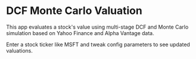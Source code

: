 # DCF Monte Carlo Valuation

This app evaluates a stock's value using multi-stage DCF and Monte Carlo simulation based on Yahoo Finance and Alpha Vantage data.

Enter a stock ticker like MSFT and tweak config parameters to see updated valuations.